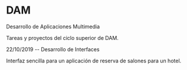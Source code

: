 # DAM
Desarrollo de Aplicaciones Multimedia

Tareas y proyectos del ciclo superior de DAM.

22/10/2019 -- Desarrollo de Interfaces

Interfaz sencilla para un aplicación de reserva de salones para un hotel.

